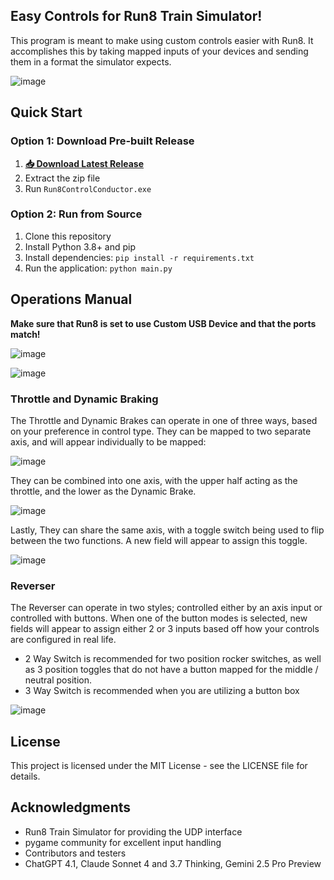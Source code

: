 ## Easy Controls for Run8 Train Simulator!
This program is meant to make using custom controls easier with Run8. It accomplishes this by taking mapped inputs of your devices and sending them in a format the simulator expects.

![image](https://github.com/user-attachments/assets/b4eab56a-b74f-4c32-bcc9-1d7a4d6a848b)

## Quick Start

### Option 1: Download Pre-built Release
1. **[📥 Download Latest Release](https://github.com/Antarctican0/ctrlconductor/releases/latest)**
2. Extract the zip file
3. Run `Run8ControlConductor.exe`

### Option 2: Run from Source
1. Clone this repository
2. Install Python 3.8+ and pip
3. Install dependencies: `pip install -r requirements.txt`
4. Run the application: `python main.py`

## Operations Manual
**Make sure that Run8 is set to use Custom USB Device and that the ports match!**

![image](https://github.com/user-attachments/assets/1bcd3f34-1a71-43f4-93f7-d7a109214ae2)

![image](https://github.com/user-attachments/assets/053f7f55-bde4-4bfd-82cd-0a353fa5b024)


### Throttle and Dynamic Braking
The Throttle and Dynamic Brakes can operate in one of three ways, based on your preference in control type. 
They can be mapped to two separate axis, and will appear individually to be mapped:

![image](https://github.com/user-attachments/assets/4b90cd6f-182e-4d39-8678-1cef9c636492)

They can be combined into one axis, with the upper half acting as the throttle, and the lower as the Dynamic Brake.

![image](https://github.com/user-attachments/assets/6aada74c-0747-4dd1-8463-b960d5a46e00)

Lastly, They can share the same axis, with a toggle switch being used to flip between the two functions. A new field will appear to assign this toggle.

![image](https://github.com/user-attachments/assets/b888bf47-d21e-4fa5-b13c-1c12cd89a5a0)

### Reverser
The Reverser can operate in two styles; controlled either by an axis input or controlled with buttons. When one of the button modes is selected, new fields will appear to assign either 2 or 3 inputs based off how your controls are configured in real life. 
- 2 Way Switch is recommended for two position rocker switches, as well as 3 position toggles that do not have a button mapped for the middle / neutral position.
- 3 Way Switch is recommended when you are utilizing a button box

![image](https://github.com/user-attachments/assets/7ba0500b-13e5-4004-878d-3853e480d784)

## License
This project is licensed under the MIT License - see the LICENSE file for details.

## Acknowledgments
- Run8 Train Simulator for providing the UDP interface
- pygame community for excellent input handling
- Contributors and testers
- ChatGPT 4.1, Claude Sonnet 4 and 3.7 Thinking, Gemini 2.5 Pro Preview
